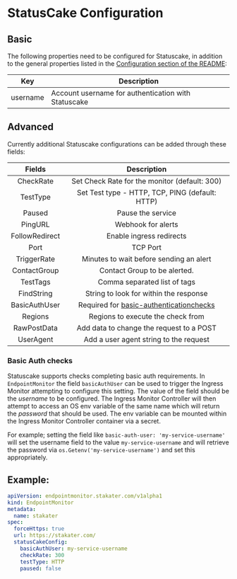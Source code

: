 # StatusCake Configuration

## Basic
The following properties need to be configured for Statuscake, in addition to the general properties listed
 in the [Configuration section of the README](../README.md#configuration):

| Key      | Description                                         |
|----------|-----------------------------------------------------|
| username | Account username for authentication with Statuscake |

## Advanced

Currently additional Statuscake configurations can be added through these fields:

|                        Fields                        |                    Description                   |
|:--------------------------------------------------------:|:------------------------------------------------:|
| CheckRate               | Set Check Rate for the monitor (default: 300)    |
| TestType                | Set Test type - HTTP, TCP, PING (default: HTTP)  |
| Paused                   | Pause the service                                |
| PingURL                 | Webhook for alerts                               |
| FollowRedirect          | Enable ingress redirects                         |
| Port                     | TCP Port                                         |
| TriggerRate             | Minutes to wait before sending an alert          |
| ContactGroup            | Contact Group to be alerted.                     |
| TestTags                | Comma separated list of tags                     |
| FindString              | String to look for within the response           |
| BasicAuthUser          | Required for [basic-authenticationchecks](#basic-auth-checks)  |
| Regions                 | Regions to execute the check from                |
| RawPostData             | Add data to change the request to a POST         |
| UserAgent               | Add a user agent string to the request           |


### Basic Auth checks

Statuscake supports checks completing basic auth requirements. In `EndpointMonitor` the field `basicAuthUser` can be used to trigger the Ingress Monitor attempting to configure this setting. The value of the field should be the *username* to be configured. The Ingress Monitor Controller will then attempt to access an OS env variable of the same name which will return the *password* that should be used. The env variable can be mounted within the Ingress Monitor Controller container via a secret.

For example; setting the field like `basic-auth-user: 'my-service-username'` will set the username field to the value `my-service-username` and will retrieve the password via `os.Getenv('my-service-username')` and set this appropriately.

## Example:

```yaml
apiVersion: endpointmonitor.stakater.com/v1alpha1
kind: EndpointMonitor
metadata:
  name: stakater
spec:
  forceHttps: true
  url: https://stakater.com/
  statusCakeConfig:
    basicAuthUser: my-service-username
    checkRate: 300
    testType: HTTP
    paused: false
```

